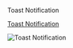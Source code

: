 Toast Notification

[Toast Notification](https://kyawzawhtet.github.io/Toast-Notification/)

![Toast Notification](https://github.com/KyawZawHtet/Toast-Notification/assets/53910737/bf5516d5-6aa3-4516-9d36-623e6983d8c4)
